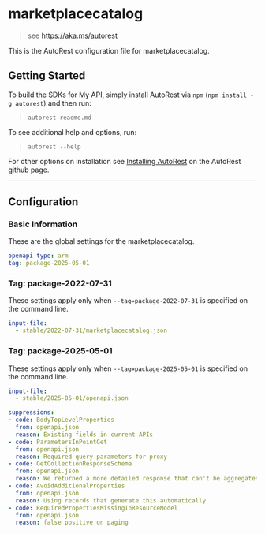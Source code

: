 # marketplacecatalog

> see https://aka.ms/autorest

This is the AutoRest configuration file for marketplacecatalog.

## Getting Started

To build the SDKs for My API, simply install AutoRest via `npm` (`npm install -g autorest`) and then run:

> `autorest readme.md`

To see additional help and options, run:

> `autorest --help`

For other options on installation see [Installing AutoRest](https://aka.ms/autorest/install) on the AutoRest github page.

---

## Configuration

### Basic Information

These are the global settings for the marketplacecatalog.

```yaml
openapi-type: arm
tag: package-2025-05-01
```

### Tag: package-2022-07-31

These settings apply only when `--tag=package-2022-07-31` is specified on the command line.

```yaml $(tag) == 'package-2022-07-31'
input-file:
  - stable/2022-07-31/marketplacecatalog.json
```

### Tag: package-2025-05-01

These settings apply only when `--tag=package-2025-05-01` is specified on the command line.

```yaml $(tag) == 'package-2025-05-01'
input-file:
  - stable/2025-05-01/openapi.json

suppressions:
- code: BodyTopLevelProperties
  from: openapi.json
  reason: Existing fields in current APIs
- code: ParametersInPointGet
  from: openapi.json
  reason: Required query parameters for proxy 
- code: GetCollectionResponseSchema
  from: openapi.json
  reason: We returned a more detailed response that can't be aggregated in the listing API
- code: AvoidAdditionalProperties
  from: openapi.json
  reason: Using records that generate this automatically
- code: RequiredPropertiesMissingInResourceModel
  from: openapi.json
  reason: false positive on paging 
```


